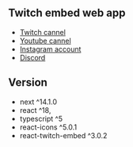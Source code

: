 ## Twitch embed web app

- [Twitch cannel](https://www.twitch.tv/cptntvn)
- [Youtube cannel](https://www.youtube.com/@CPTNTVN)
- [Instagram account](https://www.instagram.com/cptn_tvn/?igsh=MWUyczRxMjI1d2NpMg%3D%3D)
- [Discord](https://discord.com/invite/3GFMDeAk)

## Version

- next ^14.1.0
- react ^18,
- typescript ^5
- react-icons ^5.0.1
- react-twitch-embed ^3.0.2